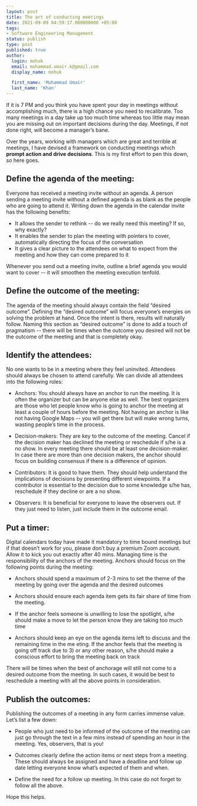 ```yaml
---
layout: post
title: The art of conducting meetings
date: 2021-09-09 04:59:17.000000000 +05:00
tags:
- Software Engineering Management
status: publish
type: post
published: true
author:
  login: mohuk
  email: mohammad.umair.k@gmail.com
  display_name: mohuk

  first_name: 'Muhammad Umair'
  last_name: 'Khan'
---
```

If it is 7 PM and you think you have spent your day in meetings without accomplishing much, there is a high chance you need to recalibrate. Too many meetings in a day take up too much time whereas too little may mean you are missing out on important decisions during the day. Meetings, if not done right, will become a manager’s bane.

Over the years, working with managers which are great and terrible at meetings, I have devised a framework on conducting meetings which **prompt action and drive decisions**. This is my first effort to pen this down, so here goes.

## Define the agenda of the meeting:

Everyone has received a meeting invite without an agenda. A person sending a meeting invite without a defined agenda is as blank as the people who are going to attend it. Writing down the agenda in the calendar invite has the following benefits:

- It allows the sender to rethink -- do we really need this meeting? If so, why exactly?
- It enables the sender to plan the meeting with pointers to cover, automatically directing the focus of the conversation
- It gives a clear picture to the attendees on what to expect from the meeting and how they can come prepared to it

Whenever you send out a meeting invite, outline a brief agenda you would want to cover -- it will smoothen the meeting execution tenfold.

## Define the outcome of the meeting:

The agenda of the meeting should always contain the field “desired outcome”. Defining the “desired outcome” will focus everyone’s energies on solving the problem at hand. Once the intent is there, results will naturally follow. Naming this section as “desired outcome” is done to add a touch of pragmatism -- there will be times when the outcome you desired will not be the outcome of the meeting and that is completely okay.

## Identify the attendees:

No one wants to be in a meeting where they feel uninvited. Attendees should always be chosen to attend carefully. We can divide all attendees into the following roles:

- Anchors: You should always have an anchor to run the meeting. It is often the organizer but can be anyone else as well. The best organizers are those who let people know who is going to anchor the meeting at least a couple of hours before the meeting. Not having an anchor is like not having Google Maps -- you will get there but will make wrong turns, wasting people’s time in the process.

- Decision-makers: They are key to the outcome of the meeting. Cancel if the decision maker has declined the meeting or reschedule if s/he is a no show. In every meeting there should be at least one decision-maker. In case there are more than one decision makers, the anchor should focus on building consensus if there is a difference of opinion.

- Contributors: It is good to have them. They should help understand the implications of decisions by presenting different viewpoints. If a contributor is essential to the decision due to some knowledge s/he has, reschedule if they decline or are a no show.

- Observers: It is beneficial for everyone to leave the observers out. If they just need to listen, just include them in the outcome email.

## Put a timer:

Digital calendars today have made it mandatory to time bound meetings but if that doesn’t work for you, please don’t buy a premium Zoom account. Allow it to kick you out exactly after 40 mins. Managing time is the responsibility of the anchors of the meeting. Anchors should focus on the following points during the meeting:

- Anchors should spend a maximum of 2-3 mins to set the theme of the meeting by going over the agenda and the desired outcomes

- Anchors should ensure each agenda item gets its fair share of time from the meeting.

- If the anchor feels someone is unwilling to lose the spotlight, s/he should make a move to let the person know they are taking too much time

- Anchors should keep an eye on the agenda items left to discuss and the remaining time in the me eting. If the anchor feels that the meeting is going off track due to 3) or any other reason, s/he should make a conscious effort to bring the meeting back on track

There will be times when the best of anchorage will still not come to a desired outcome from the meeting. In such cases, it would be best to reschedule a meeting with all the above points in consideration.

## Publish the outcomes:

Publishing the outcomes of a meeting in any form carries immense value. Let’s list a few down:

- People who just need to be informed of the outcome of the meeting can just go through the text in a few mins instead of spending an hour in the meeting. Yes, observers, that is you!

- Outcomes clearly define the action items or next steps from a meeting. These should always be assigned and have a deadline and follow up date letting everyone know what’s expected of them and when.

- Define the need for a follow up meeting. In this case do not forget to follow all the above.

Hope this helps.
